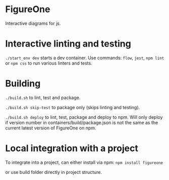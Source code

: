 # FigureOne

Interactive diagrams for js.


# Interactive linting and testing

`./start_env dev` starts a dev container. Use commands: `flow`, `jest`, `npm lint` or `npm css` to run various linters and tests.



# Building

`./build.sh` to lint, test and package.

`./build.sh skip-test` to package only (skips linting and testing).

`./build.sh deploy` to lint, test, package and deploy to npm. Will only deploy if version number in containers/build/package.json is not the same as the current latest version of FigureOne on npm.


# Local integration with a project

To integrate into a project, can either install via npm:
`npm install figureone`

or use build folder directly in project structure.